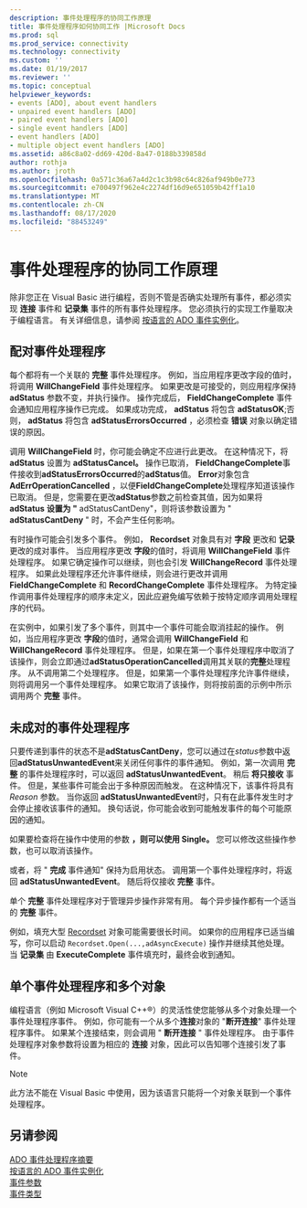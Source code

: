 ```yaml
---
description: 事件处理程序的协同工作原理
title: 事件处理程序如何协同工作 |Microsoft Docs
ms.prod: sql
ms.prod_service: connectivity
ms.technology: connectivity
ms.custom: ''
ms.date: 01/19/2017
ms.reviewer: ''
ms.topic: conceptual
helpviewer_keywords:
- events [ADO], about event handlers
- unpaired event handlers [ADO]
- paired event handlers [ADO]
- single event handlers [ADO]
- event handlers [ADO]
- multiple object event handlers [ADO]
ms.assetid: a86c8a02-dd69-420d-8a47-0188b339858d
author: rothja
ms.author: jroth
ms.openlocfilehash: 0a571c36a67a4d2c1c3b98c64c826af949b0e773
ms.sourcegitcommit: e700497f962e4c2274df16d9e651059b42ff1a10
ms.translationtype: MT
ms.contentlocale: zh-CN
ms.lasthandoff: 08/17/2020
ms.locfileid: "88453249"
---
```

# <a name="how-event-handlers-work-together"></a>事件处理程序的协同工作原理
除非您正在 Visual Basic 进行编程，否则不管是否确实处理所有事件，都必须实现 **连接** 事件和 **记录集** 事件的所有事件处理程序。 您必须执行的实现工作量取决于编程语言。 有关详细信息，请参阅 [按语言的 ADO 事件实例化](../../../ado/guide/data/ado-event-instantiation-by-language.md)。  
  
## <a name="paired-event-handlers"></a>配对事件处理程序  
 每个都将有一个关联的 **完整** 事件处理程序。 例如，当应用程序更改字段的值时，将调用 **WillChangeField** 事件处理程序。 如果更改是可接受的，则应用程序保持 **adStatus** 参数不变，并执行操作。 操作完成后， **FieldChangeComplete** 事件会通知应用程序操作已完成。 如果成功完成， **adStatus** 将包含 **adStatusOK**;否则， **adStatus** 将包含 **adStatusErrorsOccurred** ，必须检查 **错误** 对象以确定错误的原因。  
  
 调用 **WillChangeField** 时，你可能会确定不应进行此更改。 在这种情况下，将 **adStatus** 设置为 **adStatusCancel。** 操作已取消， **FieldChangeComplete**事件接收到**adStatusErrorsOccurred**的**adStatus**值。 **Error**对象包含**AdErrOperationCancelled** ，以便**FieldChangeComplete**处理程序知道该操作已取消。 但是，您需要在更改**adStatus**参数之前检查其值，因为如果将**adStatus** **设置为 "** adStatusCantDeny"，则将该参数设置为 " **adStatusCantDeny** " 时，不会产生任何影响。  
  
 有时操作可能会引发多个事件。 例如， **Recordset** 对象具有对 **字段** 更改和 **记录** 更改的成对事件。 当应用程序更改 **字段**的值时，将调用 **WillChangeField** 事件处理程序。 如果它确定操作可以继续，则也会引发 **WillChangeRecord** 事件处理程序。 如果此处理程序还允许事件继续，则会进行更改并调用 **FieldChangeComplete** 和 **RecordChangeComplete** 事件处理程序。 为特定操作调用事件处理程序的顺序未定义，因此应避免编写依赖于按特定顺序调用处理程序的代码。  
  
 在实例中，如果引发了多个事件，则其中一个事件可能会取消挂起的操作。 例如，当应用程序更改 **字段**的值时，通常会调用 **WillChangeField** 和 **WillChangeRecord** 事件处理程序。 但是，如果在第一个事件处理程序中取消了该操作，则会立即通过**adStatusOperationCancelled**调用其关联的**完整**处理程序。 从不调用第二个处理程序。 但是，如果第一个事件处理程序允许事件继续，则将调用另一个事件处理程序。 如果它取消了该操作，则将按前面的示例中所示调用两个 **完整** 事件。  
  
## <a name="unpaired-event-handlers"></a>未成对的事件处理程序  
 只要传递到事件的状态不是**adStatusCantDeny**，您可以通过在*status*参数中返回**adStatusUnwantedEvent**来关闭任何事件的事件通知。 例如，第一次调用 **完整** 的事件处理程序时，可以返回 **adStatusUnwantedEvent**。 稍后 **将只接收** 事件。 但是，某些事件可能会出于多种原因而触发。 在这种情况下，该事件将具有 *Reason* 参数。 当你返回 **adStatusUnwantedEvent**时，只有在此事件发生时才会停止接收该事件的通知。 换句话说，你可能会收到可能触发事件的每个可能原因的通知。  
  
 如果要检查将在操作中使用的参数 **，则可以使用 Single。** 您可以修改这些操作参数，也可以取消该操作。  
  
 或者，将 " **完成** 事件通知" 保持为启用状态。 调用第一个事件处理程序时，将返回 **adStatusUnwantedEvent**。 随后将仅接收 **完整** 事件。  
  
 单个 **完整** 事件处理程序对于管理异步操作非常有用。 每个异步操作都有一个适当的 **完整** 事件。  
  
 例如，填充大型 [Recordset](../../../ado/reference/ado-api/recordset-object-ado.md) 对象可能需要很长时间。 如果你的应用程序已适当编写，你可以启动 `Recordset.Open(...,adAsyncExecute)` 操作并继续其他处理。 当 **记录集** 由 **ExecuteComplete** 事件填充时，最终会收到通知。  
  
## <a name="single-event-handlers-and-multiple-objects"></a>单个事件处理程序和多个对象  
 编程语言（例如 Microsoft Visual C++®）的灵活性使您能够从多个对象处理一个事件处理程序事件。 例如，你可能有一个从多个**连接**对象的 "**断开连接**" 事件处理程序事件。 如果某个连接结束，则会调用 " **断开连接** " 事件处理程序。 由于事件处理程序对象参数将设置为相应的 **连接** 对象，因此可以告知哪个连接引发了事件。  
  
> [!NOTE]
>  此方法不能在 Visual Basic 中使用，因为该语言只能将一个对象关联到一个事件处理程序。  
  
## <a name="see-also"></a>另请参阅  
 [ADO 事件处理程序摘要](../../../ado/guide/data/ado-event-handler-summary.md)   
 [按语言的 ADO 事件实例化](../../../ado/guide/data/ado-event-instantiation-by-language.md)   
 [事件参数](../../../ado/guide/data/event-parameters.md)   
 [事件类型](../../../ado/guide/data/types-of-events.md)
